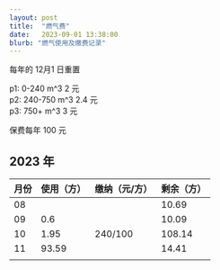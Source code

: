 ```yaml
---
layout: post
title:  "燃气费"
date:   2023-09-01 13:38:00
blurb: "燃气使用及缴费记录"
---
```


每年的 12月1 日重置

p1: 0-240 m^3 2 元<br>
p2: 240-750 m^3 2.4 元<br>
p3: 750+ m^3 3 元<br>

保费每年 100 元

## 2023 年

| 月份  | 使用（方） | 缴纳（元/方） | 剩余（方）|
|---|---|---|---|
| 08 |  |  | 10.69 |
| 09 | 0.6 |  | 10.09 |
| 10 | 1.95 | 240/100 | 108.14 |
| 11 | 93.59 |  | 14.41 |
|  |  |  |  |
